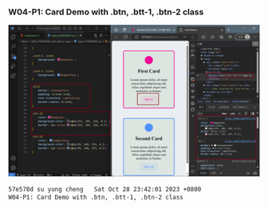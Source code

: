 ### W04-P1: Card Demo with .btn, .btt-1, .btn-2 class

![](w04-p1.png)
 ```
 57e578d su yung cheng   Sat Oct 28 23:42:01 2023 +0800  
 W04-P1: Card Demo with .btn, .btt-1, .btn-2 class
 ```

 